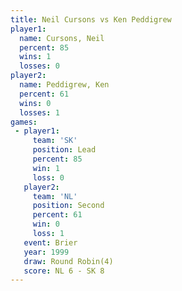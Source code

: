 ```yaml
---
title: Neil Cursons vs Ken Peddigrew
player1:              
  name: Cursons, Neil 
  percent: 85         
  wins: 1             
  losses: 0           
player2:              
  name: Peddigrew, Ken
  percent: 61         
  wins: 0             
  losses: 1           
games:
 - player1:        
     team: 'SK'    
     position: Lead
     percent: 85   
     win: 1        
     loss: 0       
   player2:          
     team: 'NL'      
     position: Second
     percent: 61     
     win: 0          
     loss: 1         
   event: Brier        
   year: 1999          
   draw: Round Robin(4)
   score: NL 6 - SK 8  
---
```

